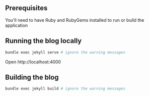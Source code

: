 ## Prerequisites

You'll need to have Ruby and RubyGems installed to run or build the application

## Running the blog locally

```bash
bundle exec jekyll serve # ignore the warning messages
```

Open http://localhost:4000

## Building the blog

```bash
bundle exec jekyll build # ignore the warning messages
```
